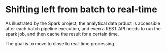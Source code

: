 # Shifting left from batch to real-time

As illustrated by the Spark project, the analytical data prduct is accessible after each batch pipeline execution, and even a REST API needs to run the spark job, and then cache the result for a certain time.

The goal is to move to close to real-time processing.